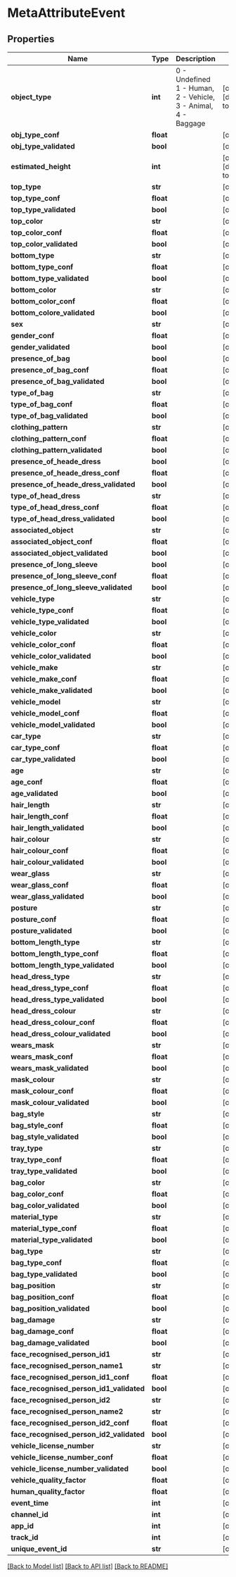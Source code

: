 # MetaAttributeEvent

## Properties
Name | Type | Description | Notes
------------ | ------------- | ------------- | -------------
**object_type** | **int** | 0 - Undefined 1 - Human, 2 - Vehicle, 3 - Animal, 4 - Baggage | [optional] [default to 1]
**obj_type_conf** | **float** |  | [optional] 
**obj_type_validated** | **bool** |  | [optional] 
**estimated_height** | **int** |  | [optional] [default to 0]
**top_type** | **str** |  | [optional] 
**top_type_conf** | **float** |  | [optional] 
**top_type_validated** | **bool** |  | [optional] 
**top_color** | **str** |  | [optional] 
**top_color_conf** | **float** |  | [optional] 
**top_color_validated** | **bool** |  | [optional] 
**bottom_type** | **str** |  | [optional] 
**bottom_type_conf** | **float** |  | [optional] 
**bottom_type_validated** | **bool** |  | [optional] 
**bottom_color** | **str** |  | [optional] 
**bottom_color_conf** | **float** |  | [optional] 
**bottom_colore_validated** | **bool** |  | [optional] 
**sex** | **str** |  | [optional] 
**gender_conf** | **float** |  | [optional] 
**gender_validated** | **bool** |  | [optional] 
**presence_of_bag** | **bool** |  | [optional] 
**presence_of_bag_conf** | **float** |  | [optional] 
**presence_of_bag_validated** | **bool** |  | [optional] 
**type_of_bag** | **str** |  | [optional] 
**type_of_bag_conf** | **float** |  | [optional] 
**type_of_bag_validated** | **bool** |  | [optional] 
**clothing_pattern** | **str** |  | [optional] 
**clothing_pattern_conf** | **float** |  | [optional] 
**clothing_pattern_validated** | **bool** |  | [optional] 
**presence_of_heade_dress** | **bool** |  | [optional] 
**presence_of_heade_dress_conf** | **float** |  | [optional] 
**presence_of_heade_dress_validated** | **bool** |  | [optional] 
**type_of_head_dress** | **str** |  | [optional] 
**type_of_head_dress_conf** | **float** |  | [optional] 
**type_of_head_dress_validated** | **bool** |  | [optional] 
**associated_object** | **str** |  | [optional] 
**associated_object_conf** | **float** |  | [optional] 
**associated_object_validated** | **bool** |  | [optional] 
**presence_of_long_sleeve** | **bool** |  | [optional] 
**presence_of_long_sleeve_conf** | **float** |  | [optional] 
**presence_of_long_sleeve_validated** | **bool** |  | [optional] 
**vehicle_type** | **str** |  | [optional] 
**vehicle_type_conf** | **float** |  | [optional] 
**vehicle_type_validated** | **bool** |  | [optional] 
**vehicle_color** | **str** |  | [optional] 
**vehicle_color_conf** | **float** |  | [optional] 
**vehicle_color_validated** | **bool** |  | [optional] 
**vehicle_make** | **str** |  | [optional] 
**vehicle_make_conf** | **float** |  | [optional] 
**vehicle_make_validated** | **bool** |  | [optional] 
**vehicle_model** | **str** |  | [optional] 
**vehicle_model_conf** | **float** |  | [optional] 
**vehicle_model_validated** | **bool** |  | [optional] 
**car_type** | **str** |  | [optional] 
**car_type_conf** | **float** |  | [optional] 
**car_type_validated** | **bool** |  | [optional] 
**age** | **str** |  | [optional] 
**age_conf** | **float** |  | [optional] 
**age_validated** | **bool** |  | [optional] 
**hair_length** | **str** |  | [optional] 
**hair_length_conf** | **float** |  | [optional] 
**hair_length_validated** | **bool** |  | [optional] 
**hair_colour** | **str** |  | [optional] 
**hair_colour_conf** | **float** |  | [optional] 
**hair_colour_validated** | **bool** |  | [optional] 
**wear_glass** | **str** |  | [optional] 
**wear_glass_conf** | **float** |  | [optional] 
**wear_glass_validated** | **bool** |  | [optional] 
**posture** | **str** |  | [optional] 
**posture_conf** | **float** |  | [optional] 
**posture_validated** | **bool** |  | [optional] 
**bottom_length_type** | **str** |  | [optional] 
**bottom_length_type_conf** | **float** |  | [optional] 
**bottom_length_type_validated** | **bool** |  | [optional] 
**head_dress_type** | **str** |  | [optional] 
**head_dress_type_conf** | **float** |  | [optional] 
**head_dress_type_validated** | **bool** |  | [optional] 
**head_dress_colour** | **str** |  | [optional] 
**head_dress_colour_conf** | **float** |  | [optional] 
**head_dress_colour_validated** | **bool** |  | [optional] 
**wears_mask** | **str** |  | [optional] 
**wears_mask_conf** | **float** |  | [optional] 
**wears_mask_validated** | **bool** |  | [optional] 
**mask_colour** | **str** |  | [optional] 
**mask_colour_conf** | **float** |  | [optional] 
**mask_colour_validated** | **bool** |  | [optional] 
**bag_style** | **str** |  | [optional] 
**bag_style_conf** | **float** |  | [optional] 
**bag_style_validated** | **bool** |  | [optional] 
**tray_type** | **str** |  | [optional] 
**tray_type_conf** | **float** |  | [optional] 
**tray_type_validated** | **bool** |  | [optional] 
**bag_color** | **str** |  | [optional] 
**bag_color_conf** | **float** |  | [optional] 
**bag_color_validated** | **bool** |  | [optional] 
**material_type** | **str** |  | [optional] 
**material_type_conf** | **float** |  | [optional] 
**material_type_validated** | **bool** |  | [optional] 
**bag_type** | **str** |  | [optional] 
**bag_type_conf** | **float** |  | [optional] 
**bag_type_validated** | **bool** |  | [optional] 
**bag_position** | **str** |  | [optional] 
**bag_position_conf** | **float** |  | [optional] 
**bag_position_validated** | **bool** |  | [optional] 
**bag_damage** | **str** |  | [optional] 
**bag_damage_conf** | **float** |  | [optional] 
**bag_damage_validated** | **bool** |  | [optional] 
**face_recognised_person_id1** | **str** |  | [optional] 
**face_recognised_person_name1** | **str** |  | [optional] 
**face_recognised_person_id1_conf** | **float** |  | [optional] 
**face_recognised_person_id1_validated** | **bool** |  | [optional] 
**face_recognised_person_id2** | **str** |  | [optional] 
**face_recognised_person_name2** | **str** |  | [optional] 
**face_recognised_person_id2_conf** | **float** |  | [optional] 
**face_recognised_person_id2_validated** | **bool** |  | [optional] 
**vehicle_license_number** | **str** |  | [optional] 
**vehicle_license_number_conf** | **float** |  | [optional] 
**vehicle_license_number_validated** | **bool** |  | [optional] 
**vehicle_quality_factor** | **float** |  | [optional] 
**human_quality_factor** | **float** |  | [optional] 
**event_time** | **int** |  | [optional] 
**channel_id** | **int** |  | [optional] 
**app_id** | **int** |  | [optional] 
**track_id** | **int** |  | [optional] 
**unique_event_id** | **str** |  | [optional] 

[[Back to Model list]](../README.md#documentation-for-models) [[Back to API list]](../README.md#documentation-for-api-endpoints) [[Back to README]](../README.md)

